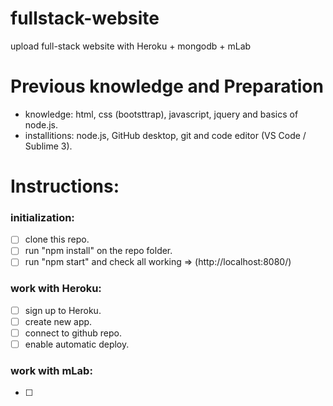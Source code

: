 # fullstack-website
upload full-stack website with Heroku + mongodb + mLab

# Previous knowledge and Preparation
 * knowledge: html, css (bootsttrap), javascript, jquery and basics of node.js.
 * installitions: node.js, GitHub desktop, git and code editor (VS Code / Sublime 3).

# Instructions:
### initialization:
- [ ] clone this repo.
- [ ] run "npm install" on the repo folder.
- [ ] run "npm start" and check all working => (http://localhost:8080/)
  
### work with Heroku:
- [ ] sign up to Heroku.
- [ ] create new app.
- [ ] connect to github repo.
- [ ] enable automatic deploy.

### work with mLab:
- [ ]  
